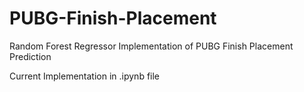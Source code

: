 # PUBG-Finish-Placement
Random Forest Regressor Implementation of PUBG Finish Placement Prediction

Current Implementation in .ipynb file
